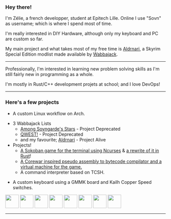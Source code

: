 ### Hey there!

I'm Zélie, a french developper, student at Epitech Lille.
Online I use "Sovn" as username; which is where I spend most of time.

I'm really interested in DIY Hardware, although only my keyboard and PC are custom so far.

My main project and what takes most of my free time is [Aldrnari](https://github.com/SovnSkyrim/Aldrnari), a Skyrim Special Edition modlist made available by [Wabbajack](http://www.wabbajack.org/#/).

---

Professionally, I'm interested in learning new problem solving skills as I'm still fairly new in programming as a whole.

I'm mostly in Rust/C++ development projets at school; and I love DevOps!

---

### Here's a few projects

 * A custom Linux workflow on Arch.
- 3 Wabbajack Lists
  - [Among Sovngarde's Stars](https://github.com/SovnSkyrim/AmongSovngardesStars) - Project Deprecated
  - [QWEST!](https://github.com/SovnSkyrim/QWEST) - Project Deprecated
  - and my favourite; [Aldrnari](https://github.com/SovnSkyrim/Aldrnari) - Project Alive
- Projects!
  - [A Sokoban game for the terminal using Ncurses](https://github.com/SovnSkyrim/EPITECH-my_sokoban) & [a rewrite of it in Rust](https://github.com/SovnSkyrim/Rustoban)!
  - [A Corewar inspired pseudo assembly to bytecode compilator and a virtual machine for the game.](https://github.com/SovnSkyrim/EPITECH-Corewar)
  - A command interpreter based on TCSH.
 * A custom keyboard using a GMMK board and Kailh Copper Speed switches.


<img 
     height="42" src="https://github.com/get-icon/geticon/blob/master/icons/c.svg">
<img 
     height="42" src="https://github.com/get-icon/geticon/blob/master/icons/c-plusplus.svg">
<img 
     height="42" src="https://github.com/get-icon/geticon/blob/master/icons/rust.svg">
<img 
     height="42" src="https://github.com/get-icon/geticon/blob/master/icons/python.svg">
<img 
     height="42" src="https://github.com/get-icon/geticon/blob/master/icons/javascript.svg">
<img 
     height="42" src="https://github.com/get-icon/geticon/blob/master/icons/git-icon.svg"> 
<img 
     height="42" src="https://github.com/get-icon/geticon/blob/master/icons/archlinux.svg">
<img 
     height="42" src="https://github.com/get-icon/geticon/blob/master/icons/bash.svg"> 
___
